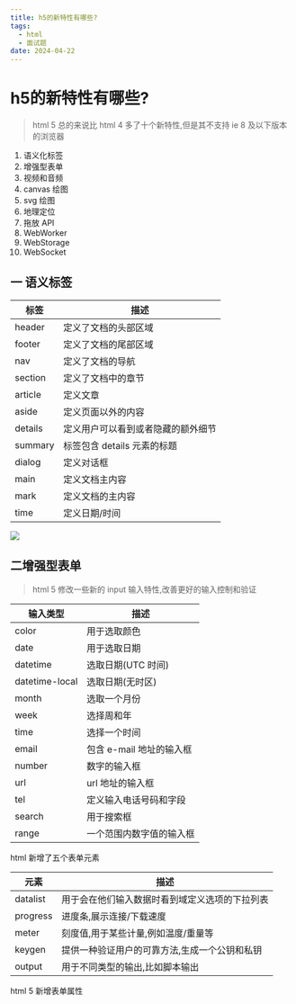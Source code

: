 ```yaml
---
title: h5的新特性有哪些?
tags:
  - html
  - 面试题
date: 2024-04-22
---
```

# h5的新特性有哪些?

> html 5 总的来说比 html 4 多了十个新特性,但是其不支持 ie 8 及以下版本的浏览器

1. 语义化标签
2. 增强型表单
3. 视频和音频
4. canvas 绘图
5. svg 绘图
6. 地理定位
7. 拖放 API
8. WebWorker
9. WebStorage
10. WebSocket

## 一 语义标签

| 标签      | 描述                 |
| ------- | ------------------ |
| header  | 定义了文档的头部区域         |
| footer  | 定义了文档的尾部区域         |
| nav     | 定义了文档的导航           |
| section | 定义了文档中的章节          |
| article | 定义文章               |
| aside   | 定义页面以外的内容          |
| details | 定义用户可以看到或者隐藏的额外细节  |
| summary | 标签包含 details 元素的标题 |
| dialog  | 定义对话框              |
| main    | 定义文档主内容            |
| mark    | 定义文档的主内容           |
| time    | 定义日期/时间            |

![](https://my-vitepress-blog.sh1a.qingstor.com/202404221742024.png)

## 二增强型表单

> html 5 修改一些新的 input 输入特性,改善更好的输入控制和验证

| 输入类型           | 描述               |
| -------------- | ---------------- |
| color          | 用于选取颜色           |
| date           | 用于选取日期           |
| datetime       | 选取日期(UTC 时间)     |
| datetime-local | 选取日期(无时区)        |
| month          | 选取一个月份           |
| week           | 选择周和年            |
| time           | 选择一个时间           |
| email          | 包含 e-mail 地址的输入框 |
| number         | 数字的输入框           |
| url            | url 地址的输入框       |
| tel            | 定义输入电话号码和字段      |
| search         | 用于搜索框            |
| range          | 一个范围内数字值的输入框     |

html 新增了五个表单元素

| 元素       | 描述                      |
| -------- | ----------------------- |
| datalist | 用于会在他们输入数据时看到域定义选项的下拉列表 |
| progress | 进度条,展示连接/下载速度           |
| meter    | 刻度值,用于某些计量,例如温度/重量等     |
| keygen   | 提供一种验证用户的可靠方法,生成一个公钥和私钥 |
| output   | 用于不同类型的输出,比如脚本输出        |

html 5 新增表单属性